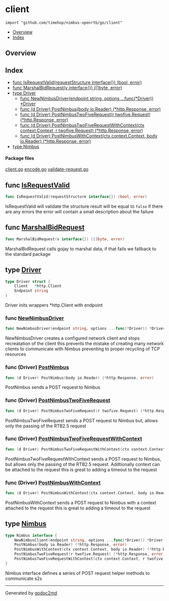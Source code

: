 

# client
`import "github.com/timehop/nimbus-openrtb/go/client"`

* [Overview](#pkg-overview)
* [Index](#pkg-index)

## <a name="pkg-overview">Overview</a>



## <a name="pkg-index">Index</a>
* [func IsRequestValid(requestStructure interface{}) (bool, error)](#IsRequestValid)
* [func MarshalBidRequest(v interface{}) ([]byte, error)](#MarshalBidRequest)
* [type Driver](#Driver)
  * [func NewNimbusDriver(endpoint string, options ...func(*Driver)) *Driver](#NewNimbusDriver)
  * [func (d Driver) PostNimbus(body io.Reader) (*http.Response, error)](#Driver.PostNimbus)
  * [func (d Driver) PostNimbusTwoFiveRequest(r twofive.Request) (*http.Response, error)](#Driver.PostNimbusTwoFiveRequest)
  * [func (d Driver) PostNimbusTwoFiveRequestWithContext(ctx context.Context, r twofive.Request) (*http.Response, error)](#Driver.PostNimbusTwoFiveRequestWithContext)
  * [func (d Driver) PostNimbusWithContext(ctx context.Context, body io.Reader) (*http.Response, error)](#Driver.PostNimbusWithContext)
* [type Nimbus](#Nimbus)


#### <a name="pkg-files">Package files</a>
[client.go](/src/github.com/timehop/nimbus-openrtb/go/client/client.go) [encode.go](/src/github.com/timehop/nimbus-openrtb/go/client/encode.go) [validate-request.go](/src/github.com/timehop/nimbus-openrtb/go/client/validate-request.go) 





## <a name="IsRequestValid">func</a> [IsRequestValid](/src/target/validate-request.go?s=231:294#L8)
``` go
func IsRequestValid(requestStructure interface{}) (bool, error)
```
IsRequestValid will validate the structure
result will be equal to `false` if there are any errors
the error will contain a small description about the failure



## <a name="MarshalBidRequest">func</a> [MarshalBidRequest](/src/target/encode.go?s=187:240#L11)
``` go
func MarshalBidRequest(v interface{}) ([]byte, error)
```
MarshalBidRequest calls gojay to marshal data, if that fails we fallback to the standard package




## <a name="Driver">type</a> [Driver](/src/target/client.go?s=753:815#L30)
``` go
type Driver struct {
    Client   *http.Client
    Endpoint string
}
```
Driver inits wrappers *http.Client with endpoint







### <a name="NewNimbusDriver">func</a> [NewNimbusDriver](/src/target/client.go?s=1049:1120#L38)
``` go
func NewNimbusDriver(endpoint string, options ...func(*Driver)) *Driver
```
NewNimbusDriver creates a configured network client and stops recreatation of the client
this prevents the mistake of creating many network clients to communicate with Nimbus preventing
to proper recycling of TCP resources





### <a name="Driver.PostNimbus">func</a> (Driver) [PostNimbus](/src/target/client.go?s=1877:1943#L70)
``` go
func (d Driver) PostNimbus(body io.Reader) (*http.Response, error)
```
PostNimbus sends a POST request to Nimbus




### <a name="Driver.PostNimbusTwoFiveRequest">func</a> (Driver) [PostNimbusTwoFiveRequest](/src/target/client.go?s=2680:2763#L92)
``` go
func (d Driver) PostNimbusTwoFiveRequest(r twofive.Request) (*http.Response, error)
```
PostNimbusTwoFiveRequest sends a POST request to Nimbus but, allows only the passing of the RTB2.5 request




### <a name="Driver.PostNimbusTwoFiveRequestWithContext">func</a> (Driver) [PostNimbusTwoFiveRequestWithContext](/src/target/client.go?s=3257:3372#L108)
``` go
func (d Driver) PostNimbusTwoFiveRequestWithContext(ctx context.Context, r twofive.Request) (*http.Response, error)
```
PostNimbusTwoFiveRequestWithContext sends a POST request to Nimbus, but allows only the passing of the RTB2.5 request. Addtionally context can be attached to the request
this is great to adding a timeout to the request




### <a name="Driver.PostNimbusWithContext">func</a> (Driver) [PostNimbusWithContext](/src/target/client.go?s=2267:2365#L81)
``` go
func (d Driver) PostNimbusWithContext(ctx context.Context, body io.Reader) (*http.Response, error)
```
PostNimbusWithContext sends a POST request to Nimbus with a context attached to the request
this is great to adding a timeout to the request




## <a name="Nimbus">type</a> [Nimbus](/src/target/client.go?s=300:699#L21)
``` go
type Nimbus interface {
    NewNimbusClient(endpoint string, options ...func(*Driver)) *Driver
    PostNimbus(body io.Reader) (*http.Response, error)
    PostNimbusWithContext(ctx context.Context, body io.Reader) (*http.Response, error)
    PostNimbusTwoFiveRequest(r twofive.Request) (*http.Response, error)
    PostNimbusTwoFiveRequestWithContext(ctx context.Context, r twofive.Request) (*http.Response, error)
}
```
Nimbus interface defines a series of POST request helper methods to communicate s2s














- - -
Generated by [godoc2md](http://godoc.org/github.com/davecheney/godoc2md)
